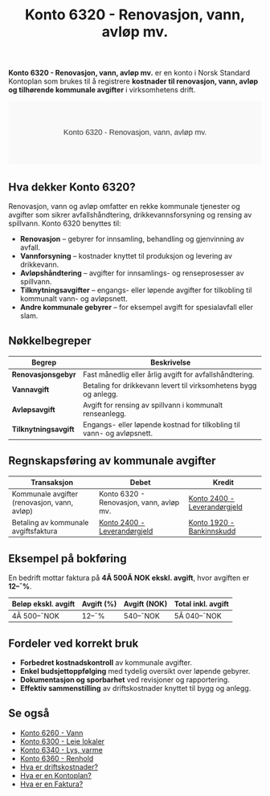 ﻿---
title: "Konto 6320 - Renovasjon, vann, avløp mv."
seoTitle: "6320-renovasjon-vann-avlop-mv"
meta_description: '**Konto 6320 - Renovasjon, vann, avløp mv.** er en konto i Norsk Standard Kontoplan som brukes til å registrere **kostnader til renovasjon, vann, avløp og ti...'
slug: 6320-renovasjon-vann-avlop-mv
type: blog
layout: pages/single
---

**Konto 6320 - Renovasjon, vann, avløp mv.** er en konto i Norsk Standard Kontoplan som brukes til å registrere **kostnader til renovasjon, vann, avløp og tilhørende kommunale avgifter** i virksomhetens drift.

![Illustrasjon av konto 6320 Renovasjon, vann, avløp mv.](6320-renovasjon-vann-avlop-mv-image.svg)

## Hva dekker Konto 6320?

Renovasjon, vann og avløp omfatter en rekke kommunale tjenester og avgifter som sikrer avfallshåndtering, drikkevannsforsyning og rensing av spillvann. Konto 6320 benyttes til:

* **Renovasjon** – gebyrer for innsamling, behandling og gjenvinning av avfall.
* **Vannforsyning** – kostnader knyttet til produksjon og levering av drikkevann.
* **Avløpshåndtering** – avgifter for innsamlings- og renseprosesser av spillvann.
* **Tilknytningsavgifter** – engangs- eller løpende avgifter for tilkobling til kommunalt vann- og avløpsnett.
* **Andre kommunale gebyrer** – for eksempel avgift for spesialavfall eller slam.

## Nøkkelbegreper

| Begrep                 | Beskrivelse                                                               |
|------------------------|---------------------------------------------------------------------------|
| **Renovasjonsgebyr**   | Fast månedlig eller årlig avgift for avfallshåndtering.                  |
| **Vannavgift**         | Betaling for drikkevann levert til virksomhetens bygg og anlegg.         |
| **Avløpsavgift**       | Avgift for rensing av spillvann i kommunalt renseanlegg.                 |
| **Tilknytningsavgift** | Engangs- eller løpende kostnad for tilkobling til vann- og avløpsnett.    |

## Regnskapsføring av kommunale avgifter

| Transaksjon                                   | Debet                                    | Kredit                                                                            |
|-----------------------------------------------|------------------------------------------|-----------------------------------------------------------------------------------|
| Kommunale avgifter (renovasjon, vann, avløp)  | Konto 6320 - Renovasjon, vann, avløp mv. | [Konto 2400 - Leverandørgjeld](/blogs/kontoplan/2400-leverandorgjeld "Konto 2400 - Leverandørgjeld") |
| Betaling av kommunale avgiftsfaktura         | [Konto 2400 - Leverandørgjeld](/blogs/kontoplan/2400-leverandorgjeld "Konto 2400 - Leverandørgjeld")   | [Konto 1920 - Bankinnskudd](/blogs/kontoplan/1920-bankinnskudd "Konto 1920 - Bankinnskudd")        |

## Eksempel på bokføring

En bedrift mottar faktura på **4Â 500Â NOK ekskl. avgift**, hvor avgiften er **12–¯%**.

| Beløp ekskl. avgift | Avgift (%) | Avgift (NOK) | Total inkl. avgift |
|---------------------|------------|--------------|--------------------|
| 4Â 500–¯NOK           | 12–¯%       | 540–¯NOK      | 5Â 040–¯NOK          |

## Fordeler ved korrekt bruk

* **Forbedret kostnadskontroll** av kommunale avgifter.
* **Enkel budsjettoppfølging** med tydelig oversikt over løpende gebyrer.
* **Dokumentasjon og sporbarhet** ved revisjoner og rapportering.
* **Effektiv sammenstilling** av driftskostnader knyttet til bygg og anlegg.

## Se også

* [Konto 6260 - Vann](/blogs/kontoplan/6260-vann "Konto 6260 - Vann")
* [Konto 6300 - Leie lokaler](/blogs/kontoplan/6300-leie-lokaler "Konto 6300 - Leie lokaler")
* [Konto 6340 - Lys, varme](/blogs/kontoplan/6340-lys-varme "Konto 6340 - Lys, varme")
* [Konto 6360 - Renhold](/blogs/kontoplan/6360-renhold "Konto 6360 - Renhold")
* [Hva er driftskostnader?](/blogs/regnskap/hva-er-driftskostnader "Hva er driftskostnader?")
* [Hva er en Kontoplan?](/blogs/regnskap/hva-er-kontoplan "Hva er en Kontoplan? Komplett Guide til Kontoplaner i Norsk Regnskap")
* [Hva er en Faktura?](/blogs/regnskap/hva-er-en-faktura "Hva er en Faktura? En Guide til Norske Fakturakrav")






